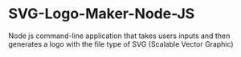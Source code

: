 # SVG-Logo-Maker-Node-JS
Node js command-line application that takes users inputs and then generates a logo with the file type of SVG (Scalable Vector Graphic)
